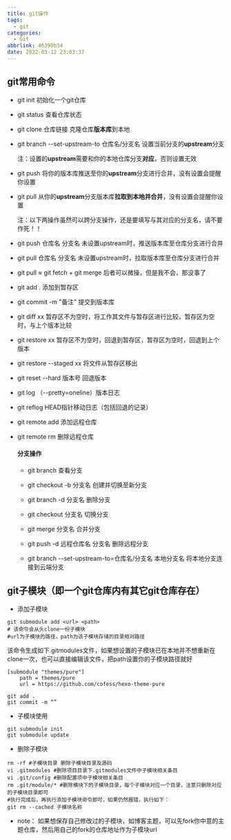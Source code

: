 ```yaml
---
title: git操作
tags:
  - git
categories:
  - Git
abbrlink: 46390b34
date: 2022-03-12 23:03:37
---
```

## git常用命令

- git init 初始化一个git仓库

- git status 查看仓库状态

- git clone 仓库链接    克隆仓库**版本库**到本地

- git branch --set-upstream-to 仓库名/分支名 设置当前分支的**upstream**分支

  注：设置的**upstream**需要和你的本地仓库分支**对应**，否则设置无效

- git push  将你的版本库推送至你的**upstream**分支进行合并，没有设置会提醒你设置

- git pull   从你的**upstream**分支版本库**拉取到本地并合并**，没有设置会提醒你设置

  注：以下两操作虽然可以跨分支操作，还是要填写与其对应的分支名，请不要作死！！

- git push 仓库名 分支名  未设置upstream时，推送版本库至仓库分支进行合并

- git pull 仓库名 分支名   未设置upstream时，拉取版本库至仓库分支进行合并

- git pull ≈ git fetch + git merge   后者可以微操，但是我不会，那没事了

- git add . 添加到暂存区

- git commit -m "备注"   提交到版本库  

- git diff  xx 暂存区不为空时，将工作其文件与暂存区进行比较，暂存区为空时，与上个版本比较

- git restore xx  暂存区不为空时，回退到暂存区，暂存区为空时，回退到上个版本

- git restore --staged xx 将文件从暂存区移出

- git reset  --hard 版本号 回退版本

- git log （--pretty=oneline）版本日志

- git reflog            HEAD指针移动日志（包括回退的记录）

- git remote add  添加远程仓库

- git remote rm   删除远程仓库

  #### 分支操作

  - git branch 查看分支

  - git checkout -b 分支名  创建并切换至新分支

  - git branch -d 分支名 删除分支

  - git checkout 分支名  切换分支

  - git merge 分支名 合并分支

  - git push -d 远程仓库名 分支名 删除远程分支

  - git branch --set-upstream-to=仓库名/分支名 本地分支名  将本地分支连接到云端分支

    

## git子模块（即一个git仓库内有其它git仓库存在）

-  添加子模块
```
git submodule add <url> <path> 
# 该命令会从头clone一份子模块
#url为子模块的路径，path为该子模块存储的目录相对路径
```
该命令生成如下.gitmodules文件，如果想设置的子模块已在本地并不想重新在clone一次，也可以直接编辑该文件，把path设置你的子模块路径就好
```
[submodule "themes/pure"]
	path = themes/pure
	url = https://github.com/cofess/hexo-theme-pure
```
```
git add . 
git commit -m “”
```
- 子模块使用
```
git submodule init 
git submodule update
```
- 删除子模块
```
rm -rf #子模块目录 删除子模块目录及源码
vi .gitmodules #删除项目目录下.gitmodules文件中子模块相关条目
vi .git/config #删除配置项中子模块相关条目
rm .git/module/* #删除模块下的子模块目录，每个子模块对应一个目录，注意只删除对应的子模块目录即可
#执行完成后，再执行添加子模块命令即可，如果仍然报错，执行如下：
git rm --cached 子模块名称
```
- note：
    如果想保存自己修改过的子模块，如博客主题，可以先fork你中意的主题仓库，然后用自己的fork的仓库地址作为子模块url

